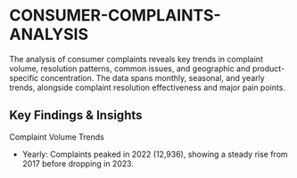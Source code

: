 # CONSUMER-COMPLAINTS-ANALYSIS
The analysis of consumer complaints reveals key trends in complaint volume, resolution patterns, common issues, and geographic and product-specific concentration. The data spans monthly, seasonal, and yearly trends, alongside complaint resolution effectiveness and major pain points.


## Key Findings & Insights
Complaint Volume Trends
- Yearly: Complaints peaked in 2022 (12,936), showing a steady rise from 2017 before dropping in 2023.
